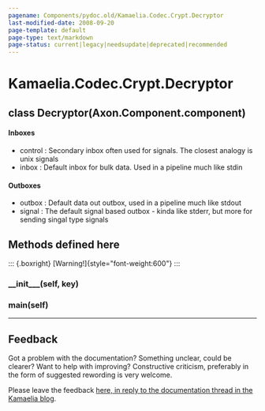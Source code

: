 ```yaml
---
pagename: Components/pydoc.old/Kamaelia.Codec.Crypt.Decryptor
last-modified-date: 2008-09-20
page-template: default
page-type: text/markdown
page-status: current|legacy|needsupdate|deprecated|recommended
---
```

Kamaelia.Codec.Crypt.Decryptor
==============================

class Decryptor(Axon.Component.component)
-----------------------------------------

#### Inboxes

-   control : Secondary inbox often used for signals. The closest
    analogy is unix signals
-   inbox : Default inbox for bulk data. Used in a pipeline much like
    stdin

#### Outboxes

-   outbox : Default data out outbox, used in a pipeline much like
    stdout
-   signal : The default signal based outbox - kinda like stderr, but
    more for sending singal type signals

Methods defined here
--------------------

::: {.boxright}
[Warning!]{style="font-weight:600"}
:::

### \_\_init\_\_\_(self, key)

### main(self)

------------------------------------------------------------------------

Feedback
--------

Got a problem with the documentation? Something unclear, could be
clearer? Want to help with improving? Constructive criticism, preferably
in the form of suggested rewording is very welcome.

Please leave the feedback [here, in reply to the documentation thread in
the Kamaelia
blog](http://kamaelia.sourceforge.net/cgi-bin/blog/blog.cgi?rm=addpostcomment&postid=1131454685).
